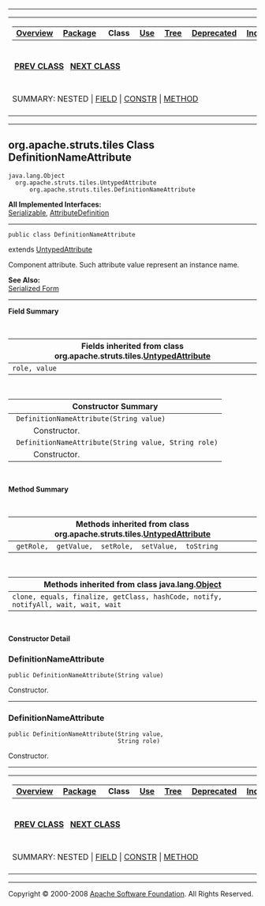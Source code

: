------------------------------------------------------------------------

<span id="navbar_top"></span> [](#skip-navbar_top "Skip navigation links")

<table>
<colgroup>
<col width="50%" />
<col width="50%" />
</colgroup>
<tbody>
<tr class="odd">
<td align="left"><span id="navbar_top_firstrow"></span>
<table>
<tbody>
<tr class="odd">
<td align="left"><a href="../../../../overview-summary.html.md"><strong>Overview</strong></a> </td>
<td align="left"><a href="package-summary.html.md"><strong>Package</strong></a> </td>
<td align="left"> <strong>Class</strong> </td>
<td align="left"><a href="class-use/DefinitionNameAttribute.html.md"><strong>Use</strong></a> </td>
<td align="left"><a href="package-tree.html.md"><strong>Tree</strong></a> </td>
<td align="left"><a href="../../../../deprecated-list.html.md"><strong>Deprecated</strong></a> </td>
<td align="left"><a href="../../../../index-all.html.md"><strong>Index</strong></a> </td>
<td align="left"><a href="../../../../help-doc.html.md"><strong>Help</strong></a> </td>
</tr>
</tbody>
</table></td>
<td align="left"></td>
</tr>
<tr class="even">
<td align="left"> <a href="../../../../org/apache/struts/tiles/DefinitionAttribute.html.md" title="class in org.apache.struts.tiles"><strong>PREV CLASS</strong></a>   <a href="../../../../org/apache/struts/tiles/DefinitionsFactory.html" title="interface in org.apache.struts.tiles"><strong>NEXT CLASS</strong></a></td>
<td align="left"><a href="../../../../index.html.md?org/apache/struts/tiles/DefinitionNameAttribute.html"><strong>FRAMES</strong></a>    <a href="DefinitionNameAttribute.html"><strong>NO FRAMES</strong></a>    
<a href="../../../../allclasses-noframe.html.md"><strong>All Classes</strong></a></td>
</tr>
<tr class="odd">
<td align="left">SUMMARY: NESTED | <a href="#fields_inherited_from_class_org.apache.struts.tiles.UntypedAttribute">FIELD</a> | <a href="#constructor_summary">CONSTR</a> | <a href="#methods_inherited_from_class_org.apache.struts.tiles.UntypedAttribute">METHOD</a></td>
<td align="left">DETAIL: FIELD | <a href="#constructor_detail">CONSTR</a> | METHOD</td>
</tr>
</tbody>
</table>

<span id="skip-navbar_top"></span>

------------------------------------------------------------------------

org.apache.struts.tiles
 Class DefinitionNameAttribute
------------------------------

    java.lang.Object
      org.apache.struts.tiles.UntypedAttribute
          org.apache.struts.tiles.DefinitionNameAttribute

**All Implemented Interfaces:**  
[Serializable](http://java.sun.com/j2se/1.4.2/docs/api/java/io/Serializable.html.md?is-external=true "class or interface in java.io"), [AttributeDefinition](../../../../org/apache/struts/tiles/AttributeDefinition.html "interface in org.apache.struts.tiles")

------------------------------------------------------------------------

    public class DefinitionNameAttribute

extends [UntypedAttribute](../../../../org/apache/struts/tiles/UntypedAttribute.html.md "class in org.apache.struts.tiles")

Component attribute. Such attribute value represent an instance name.

**See Also:**  
[Serialized Form](../../../../serialized-form.html.md#org.apache.struts.tiles.DefinitionNameAttribute)

------------------------------------------------------------------------

<span id="field_summary"></span>

**Field Summary**

 <span id="fields_inherited_from_class_org.apache.struts.tiles.UntypedAttribute"></span>

| **Fields inherited from class org.apache.struts.tiles.[UntypedAttribute](../../../../org/apache/struts/tiles/UntypedAttribute.html.md "class in org.apache.struts.tiles")** |
|--------------------------------------------------------------------------------------------------------------------------------------------------------------------------|
| `role, value`                                                                                                                                                            |

  <span id="constructor_summary"></span>

| **Constructor Summary**                               |
|-------------------------------------------------------|
| ` DefinitionNameAttribute(String value)`              
            Constructor.                                |
| ` DefinitionNameAttribute(String value, String role)` 
            Constructor.                                |

  <span id="method_summary"></span>

**Method Summary**

 <span id="methods_inherited_from_class_org.apache.struts.tiles.UntypedAttribute"></span>

| **Methods inherited from class org.apache.struts.tiles.[UntypedAttribute](../../../../org/apache/struts/tiles/UntypedAttribute.html.md "class in org.apache.struts.tiles")** |
|---------------------------------------------------------------------------------------------------------------------------------------------------------------------------|
| ` getRole,  getValue,  setRole,  setValue,  toString`                                                                                                                     |

 <span id="methods_inherited_from_class_java.lang.Object"></span>

| **Methods inherited from class java.lang.[Object](http://java.sun.com/j2se/1.4.2/docs/api/java/lang/Object.html.md?is-external=true "class or interface in java.lang")** |
|-----------------------------------------------------------------------------------------------------------------------------------------------------------------------|
| `clone, equals, finalize, getClass, hashCode, notify, notifyAll, wait, wait, wait`                                                                                    |

 

<span id="constructor_detail"></span>

**Constructor Detail**

### DefinitionNameAttribute

    public DefinitionNameAttribute(String value)

Constructor.

------------------------------------------------------------------------

### DefinitionNameAttribute

    public DefinitionNameAttribute(String value,
                                   String role)

Constructor.

------------------------------------------------------------------------

<span id="navbar_bottom"></span> [](#skip-navbar_bottom "Skip navigation links")

<table>
<colgroup>
<col width="50%" />
<col width="50%" />
</colgroup>
<tbody>
<tr class="odd">
<td align="left"><span id="navbar_bottom_firstrow"></span>
<table>
<tbody>
<tr class="odd">
<td align="left"><a href="../../../../overview-summary.html.md"><strong>Overview</strong></a> </td>
<td align="left"><a href="package-summary.html.md"><strong>Package</strong></a> </td>
<td align="left"> <strong>Class</strong> </td>
<td align="left"><a href="class-use/DefinitionNameAttribute.html.md"><strong>Use</strong></a> </td>
<td align="left"><a href="package-tree.html.md"><strong>Tree</strong></a> </td>
<td align="left"><a href="../../../../deprecated-list.html.md"><strong>Deprecated</strong></a> </td>
<td align="left"><a href="../../../../index-all.html.md"><strong>Index</strong></a> </td>
<td align="left"><a href="../../../../help-doc.html.md"><strong>Help</strong></a> </td>
</tr>
</tbody>
</table></td>
<td align="left"></td>
</tr>
<tr class="even">
<td align="left"> <a href="../../../../org/apache/struts/tiles/DefinitionAttribute.html.md" title="class in org.apache.struts.tiles"><strong>PREV CLASS</strong></a>   <a href="../../../../org/apache/struts/tiles/DefinitionsFactory.html" title="interface in org.apache.struts.tiles"><strong>NEXT CLASS</strong></a></td>
<td align="left"><a href="../../../../index.html.md?org/apache/struts/tiles/DefinitionNameAttribute.html"><strong>FRAMES</strong></a>    <a href="DefinitionNameAttribute.html"><strong>NO FRAMES</strong></a>    
<a href="../../../../allclasses-noframe.html.md"><strong>All Classes</strong></a></td>
</tr>
<tr class="odd">
<td align="left">SUMMARY: NESTED | <a href="#fields_inherited_from_class_org.apache.struts.tiles.UntypedAttribute">FIELD</a> | <a href="#constructor_summary">CONSTR</a> | <a href="#methods_inherited_from_class_org.apache.struts.tiles.UntypedAttribute">METHOD</a></td>
<td align="left">DETAIL: FIELD | <a href="#constructor_detail">CONSTR</a> | METHOD</td>
</tr>
</tbody>
</table>

<span id="skip-navbar_bottom"></span>

------------------------------------------------------------------------

Copyright © 2000-2008 [Apache Software Foundation](http://www.apache.org/). All Rights Reserved.

